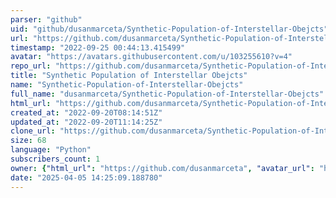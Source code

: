 ```yaml
---
parser: "github"
uid: "github/dusanmarceta/Synthetic-Population-of-Interstellar-Obejcts"
url: "https://github.com/dusanmarceta/Synthetic-Population-of-Interstellar-Obejcts"
timestamp: "2022-09-25 00:44:13.415499"
avatar: "https://avatars.githubusercontent.com/u/103255610?v=4"
repo_url: "https://github.com/dusanmarceta/Synthetic-Population-of-Interstellar-Obejcts"
title: "Synthetic Population of Interstellar Obejcts"
name: "Synthetic-Population-of-Interstellar-Obejcts"
full_name: "dusanmarceta/Synthetic-Population-of-Interstellar-Obejcts"
html_url: "https://github.com/dusanmarceta/Synthetic-Population-of-Interstellar-Obejcts"
created_at: "2022-09-20T08:14:51Z"
updated_at: "2022-09-20T11:14:25Z"
clone_url: "https://github.com/dusanmarceta/Synthetic-Population-of-Interstellar-Obejcts.git"
size: 68
language: "Python"
subscribers_count: 1
owner: {"html_url": "https://github.com/dusanmarceta", "avatar_url": "https://avatars.githubusercontent.com/u/103255610?v=4", "login": "dusanmarceta", "type": "User"}
date: "2025-04-05 14:25:09.188780"
---
```

